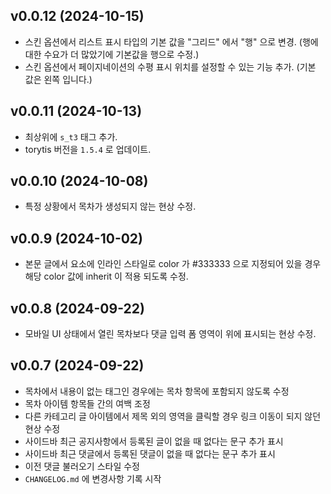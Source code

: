 ## v0.0.12 (2024-10-15)

- 스킨 옵션에서 리스트 표시 타입의 기본 값을 "그리드" 에서 "행" 으로 변경. (행에 대한 수요가 더 많았기에 기본값을 행으로 수정.)
- 스킨 옵션에서 페이지네이션의 수평 표시 위치를 설정할 수 있는 기능 추가. (기본 값은 왼쪽 입니다.)

## v0.0.11 (2024-10-13)

- 최상위에 `s_t3` 태그 추가.
- torytis 버전을 `1.5.4` 로 업데이트.

## v0.0.10 (2024-10-08)

- 특정 상황에서 목차가 생성되지 않는 현상 수정.

## v0.0.9 (2024-10-02)

- 본문 글에서 요소에 인라인 스타일로 color 가 #333333 으로 지정되어 있을 경우 해당 color 값에 inherit 이 적용 되도록 수정.

## v0.0.8 (2024-09-22)

- 모바일 UI 상태에서 열린 목차보다 댓글 입력 폼 영역이 위에 표시되는 현상 수정.

## v0.0.7 (2024-09-22)

- 목차에서 내용이 없는 태그인 경우에는 목차 항목에 포함되지 않도록 수정
- 목차 아이템 항목들 간의 여백 조정
- 다른 카테고리 글 아이템에서 제목 외의 영역을 클릭할 경우 링크 이동이 되지 않던 현상 수정
- 사이드바 최근 공지사항에서 등록된 글이 없을 때 없다는 문구 추가 표시
- 사이드바 최근 댓글에서 등록된 댓글이 없을 때 없다는 문구 추가 표시
- 이전 댓글 불러오기 스타일 수정
- `CHANGELOG.md` 에 변경사항 기록 시작
